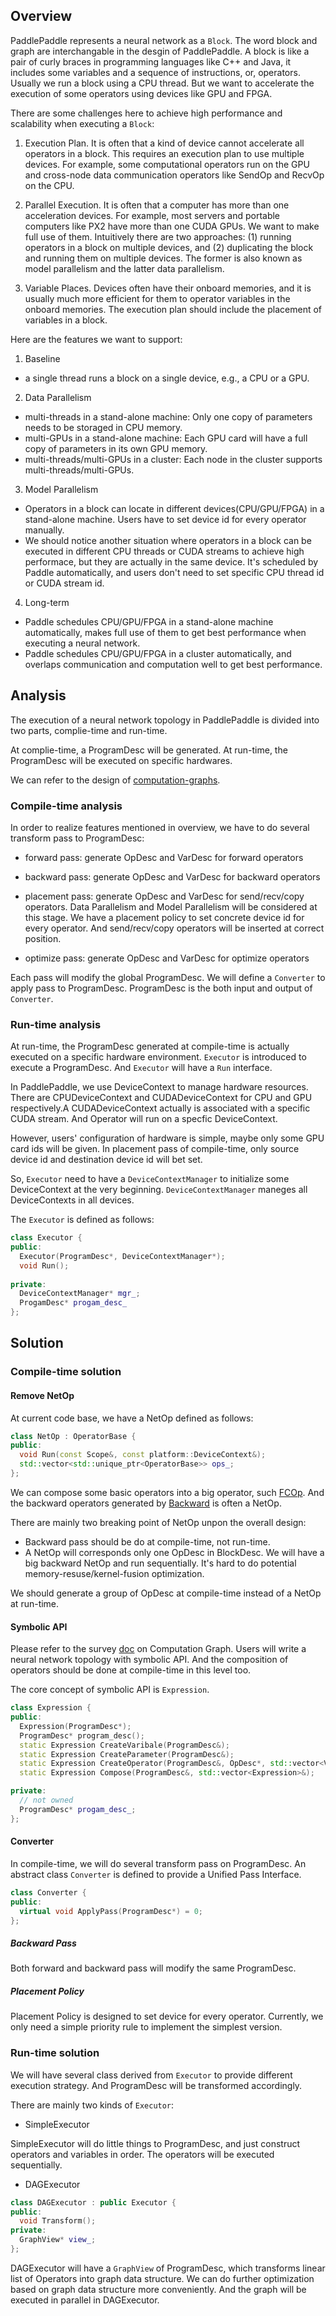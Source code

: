 ## Overview
PaddlePaddle represents a neural network as a `Block`. The word block and graph are interchangable in the desgin of PaddlePaddle. A block is like a pair of curly braces in programming languages like C++ and Java, it includes some variables and a sequence of instructions, or, operators. Usually we run a block using a CPU thread. But we want to accelerate the execution of some operators using devices like GPU and FPGA.

There are some challenges here to achieve high performance and scalability when executing a `Block`:

1. Execution Plan. It is often that a kind of device cannot accelerate all operators in a block. This requires an execution plan to use multiple devices. For example, some computational operators run on the GPU and cross-node data communication operators like SendOp and RecvOp on the CPU.

2. Parallel Execution.
It is often that a computer has more than one acceleration devices. For example, most servers and portable computers like PX2 have more than one CUDA GPUs. We want to make full use of them. Intuitively there are two approaches: (1) running operators in a block on multiple devices, and (2) duplicating the block and running them on multiple devices. The former is also known as model parallelism and the latter data parallelism.

3. Variable Places. Devices often have their onboard memories, and it is usually much more efficient for them to operator variables in the onboard memories. The execution plan should include the placement of variables in a block.


Here are the features we want to support:

1. Baseline
  - a single thread runs a block on a single device, e.g., a CPU or a GPU.

2. Data Parallelism
  - multi-threads in a stand-alone machine: Only one copy of parameters needs to be storaged in CPU memory.
  - multi-GPUs in a stand-alone machine: Each GPU card will have a full copy of parameters in its own GPU memory.
  - multi-threads/multi-GPUs in a cluster: Each node in the cluster supports multi-threads/multi-GPUs.

3. Model Parallelism
  - Operators in a block can locate in different devices(CPU/GPU/FPGA) in a stand-alone machine. Users have to set device id for every operator manually.
  - We should notice another situation where operators in a block can be executed in different CPU threads or CUDA streams to achieve high performace, but they are actually in the same device. It's scheduled by Paddle automatically, and users don't need to set specific CPU thread id or CUDA stream id. 

4. Long-term
  - Paddle schedules CPU/GPU/FPGA in a stand-alone machine automatically, makes full use of them to get best performance when executing a neural network.
  - Paddle schedules CPU/GPU/FPGA in a cluster automatically, and overlaps communication and computation well to get best performance.

  
  
## Analysis

The execution of a neural network topology in PaddlePaddle is divided into two parts, complie-time and run-time.

At complie-time, a ProgramDesc will be generated. At run-time, the ProgramDesc will be executed on specific hardwares.

We can refer to the design of [computation-graphs](https://github.com/PaddlePaddle/Paddle/blob/develop/doc/design/refactorization.md#computation-graphs).

### Compile-time analysis

In order to realize features mentioned in overview, we have to do several transform pass to ProgramDesc:

- forward pass: generate OpDesc and VarDesc for forward operators

- backward pass: generate OpDesc and VarDesc for backward operators

- placement pass: generate OpDesc and VarDesc for send/recv/copy operators. Data Parallelism and Model Parallelism will be considered at this stage. We have a placement policy to set concrete device id for every operator. And send/recv/copy operators will be inserted at correct position. 

- optimize pass: generate OpDesc and VarDesc for optimize operators

Each pass will modify the global ProgramDesc. We will define a `Converter` to apply pass to ProgramDesc. ProgramDesc is the both input and output of `Converter`.

### Run-time analysis

At run-time, the ProgramDesc generated at compile-time is actually executed on a specific hardware environment. `Executor` is introduced to execute a ProgramDesc. And `Executor` will have a `Run` interface.

In PaddlePaddle, we use DeviceContext to manage hardware resources. There are CPUDeviceContext and CUDADeviceContext for CPU and GPU respectively.A CUDADeviceContext actually is associated with a specific CUDA stream. And Operator will run on a specfic DeviceContext. 

However, users' configuration of hardware is simple, maybe only some GPU card ids will be given. In placement pass of compile-time, only source device id and destination device id will bet set.

So, `Executor` need to have a `DeviceContextManager` to initialize some DeviceContext at the very beginning. `DeviceContextManager` maneges all DeviceContexts in all devices.

The `Executor` is defined as follows:

```cpp
class Executor {
public:
  Executor(ProgramDesc*, DeviceContextManager*);
  void Run();
  
private:
  DeviceContextManager* mgr_;
  ProgamDesc* progam_desc_
};
```


## Solution

### Compile-time solution
  
#### Remove NetOp

At current code base, we have a NetOp defined as follows:

```cpp
class NetOp : OperatorBase {
public:
  void Run(const Scope&, const platform::DeviceContext&);
  std::vector<std::unique_ptr<OperatorBase>> ops_;
};
```

We can compose some basic operators into a big operator, such [FCOp](https://github.com/PaddlePaddle/Paddle/blob/develop/paddle/operators/fc_op.cc). And the backward operators generated by [Backward](https://github.com/PaddlePaddle/Paddle/blob/develop/paddle/framework/backward.h) is often a NetOp.

There are mainly two breaking point of NetOp unpon the overall design:

- Backward pass should be do at compile-time, not run-time.
- A NetOp will corresponds only one OpDesc in BlockDesc. We will have a big backward NetOp and run sequentially. It's hard to do potential memory-resuse/kernel-fusion optimization.

We should generate a group of OpDesc at compile-time instead of a NetOp at run-time.

#### Symbolic API

Please refer to the survey [doc](https://github.com/QiJune/Paddle/blob/924735ca3a3d93027a07a244863bceb561b37432/doc/design/graph_survey.md) on Computation Graph. Users will write a neural network topology with symbolic API. And the composition of operators should be done at compile-time in this level too.

The core concept of symbolic API is `Expression`.

```cpp
class Expression {
public:
  Expression(ProgramDesc*);
  ProgramDesc* program_desc();
  static Expression CreateVaribale(ProgramDesc&);
  static Expression CreateParameter(ProgramDesc&);
  static Expression CreateOperator(ProgramDesc&, OpDesc*, std::vector<VarDesc*>);
  static Expression Compose(ProgramDesc&, std::vector<Expression>&);

private:
  // not owned
  ProgramDesc* progam_desc_;
};
```

#### Converter

In compile-time, we will do several transform pass on ProgramDesc. An abstract class `Converter` is defined to provide a Unified Pass Interface.

```cpp
class Converter {
public:
  virtual void ApplyPass(ProgramDesc*) = 0;
};
```


##### Backward Pass
Both forward and backward pass will modify the same ProgramDesc.

##### Placement Policy
Placement Policy is designed to set device for every operator. Currently, we only need a simple priority rule to implement the simplest version.

### Run-time solution
We will have several class derived from `Executor` to provide different execution strategy. And ProgramDesc will be transformed accordingly.

There are mainly two kinds of `Executor`:

- SimpleExecutor

SimpleExecutor will do little things to ProgramDesc, and just construct operators and variables in order. The operators will be executed sequentially.


- DAGExecutor

```cpp
class DAGExecutor : public Executor {
public:
  void Transform();
private:
  GraphView* view_;
};
```

DAGExecutor will have a `GraphView` of ProgramDesc, which transforms linear list of Operators into graph data structure. We can do further optimization based on graph data structure more conveniently. And the graph will be executed in parallel in DAGExecutor.
